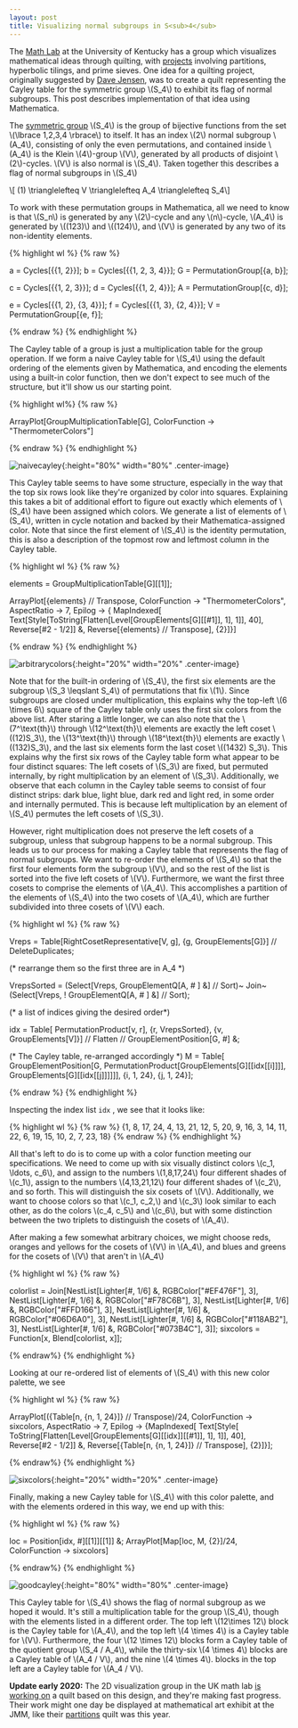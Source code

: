```yaml
---
layout: post
title: Visualizing normal subgroups in S<sub>4</sub>
---
```


The [Math Lab](https://ukmathlab.blogspot.com/) at the University of
Kentucky has a group which visualizes mathematical ideas through
quilting, with
[projects](https://ukmathlab.blogspot.com/search/label/2d%20Visualization)
involving partitions, hyperbolic tilings, and prime sieves. One idea
for a quilting project, originally suggested by [Dave
Jensen](http://www.ms.uky.edu/~dhje223/), was to create a quilt
representing the Cayley table for the symmetric group \\(S_4\\) to
exhibit its flag of normal subgroups. This post describes
implementation of that idea using Mathematica.

The [symmetric group](https://en.wikipedia.org/wiki/Symmetric_group)
\\(S_4\\) is the group of bijective functions from the set \\(\lbrace
1,2,3,4 \rbrace\\) to itself. It has an index \\(2\\) normal subgroup
\\(A_4\\), consisting of only the even permutations, and contained
inside \\(A_4\\) is the Klein \\(4\\)-group \\(V\\), generated by all
products of disjoint \\(2\\)-cycles. \\(V\\) is also normal is
\\(S_4\\). Taken together this describes a flag of normal subgroups in
\\(S_4\\)

\\[ (1) \\trianglelefteq V \\trianglelefteq A_4 \\trianglelefteq S_4\\]

To work with these permutation groups in Mathematica, all we need to
know is that \\(S_n\\) is generated by any \\(2\\)-cycle and any
\\(n\\)-cycle, \\(A_4\\) is generated by \\((123)\\) and \\((124)\\),
and \\(V\\) is generated by any two of its non-identity elements.

{% highlight wl %}
{% raw %}

a = Cycles[{{1, 2}}];
b = Cycles[{{1, 2, 3, 4}}];
G = PermutationGroup[{a, b}];

c = Cycles[{{1, 2, 3}}];
d = Cycles[{{1, 2, 4}}];
A = PermutationGroup[{c, d}];

e = Cycles[{{1, 2}, {3, 4}}];
f = Cycles[{{1, 3}, {2, 4}}];
V = PermutationGroup[{e, f}];

{% endraw %}
{% endhighlight %}

The Cayley table of a group is just a multiplication table for the
group operation. If we form a naive Cayley table for \\(S_4\\) using the default ordering of the elements given by Mathematica, and encoding the elements using a built-in color function, then we don't expect to see much of the structure, but it'll show us our starting point.

{% highlight wl%}
{% raw %}

ArrayPlot[GroupMultiplicationTable[G], 
 ColorFunction -> "ThermometerColors"]

{% endraw %}
{% endhighlight %}

![naivecayley]({{site.url}}/public/naivecayley.png){:height="80%" width="80%" .center-image}

This Cayley table seems to have some structure, especially in the way
that the top six rows look like they're organized by color into
squares. Explaining this takes a bit of additional effort to figure
out exactly which elements of \\(S_4\\) have been assigned which
colors. We generate a list of elements of \\(S_4\\), written in cycle
notation and backed by their Mathematica-assigned color. Note that
since the first element of \\(S_4\\) is the identity permutation, this
is also a description of the topmost row and leftmost column in the
Cayley table.

{% highlight wl %}
{% raw %}

elements = GroupMultiplicationTable[G][[1]];

ArrayPlot[{elements} // Transpose, 
 ColorFunction -> "ThermometerColors", AspectRatio -> 7, 
 Epilog -> { 
   MapIndexed[
    Text[Style[ToString[Flatten[Level[GroupElements[G][[#1]], 1], 1]],
        40], Reverse[#2 - 1/2]] &, 
    Reverse[{elements} // Transpose], {2}]}]

{% endraw %}
{% endhighlight %}

![arbitrarycolors]({{site.url}}/public/arbitrarycolors.png){:height="20%" width="20%" .center-image}

Note that for the built-in ordering of \\(S_4\\), the first six
elements are the subgroup \\(S_3 \leqslant S_4\\) of permutations that
fix \\(1\\). Since subgroups are closed under multiplication, this
explains why the top-left \\(6 \times 6\\) square of the Cayley table
only uses the first six colors from the above list. After staring a
little longer, we can also note that the \\(7^\text{th}\\) through
\\(12^\text{th}\\) elements are exactly the left coset \\((12)S_3\\),
the \\(13^\text{th}\\) through \\(18^\text{th}\\) elements are
exactly \\((132)S_3\\), and the last six elements form the last coset
\\((1432) S_3\\). This explains why the first six rows of the Cayley
table form what appear to be four distinct squares: The left cosets of
\\(S_3\\) are fixed, but permuted internally, by right multiplication
by an element of \\(S_3\\). Additionally, we observe that each column
in the Cayley table seems to consist of four distinct strips: dark
blue, light blue, dark red and light red, in some order and internally
permuted. This is because left multiplication by an element of
\\(S_4\\) permutes the left cosets of \\(S_3\\).

However, right multiplication does not preserve the left cosets of a
subgroup, unless that subgroup happens to be a normal subgroup. This
leads us to our process for making a Cayley table that represents the
flag of normal subgroups. We want to re-order the elements of
\\(S_4\\) so that the first four elements form the subgroup \\(V\\),
and so the rest of the list is sorted into the five left cosets of
\\(V\\). Furthermore, we want the first three cosets to comprise the
elements of \\(A_4\\). This accomplishes a partition of the elements
of \\(S_4\\) into the two cosets of \\(A_4\\), which are further
subdivided into three cosets of \\(V\\) each.

{% highlight wl %}
{% raw %}

Vreps =
  Table[RightCosetRepresentative[V, g], {g, GroupElements[G]}] // 
   DeleteDuplicates;

(* rearrange them so the first three are in A_4 *)

VrepsSorted = (Select[Vreps, GroupElementQ[A, # ] &] // Sort)~
   Join~(Select[Vreps, ! GroupElementQ[A, # ] &] // Sort);

(* a list of indices giving the desired order*)

idx = Table[
     PermutationProduct[v, r], {r, VrepsSorted}, {v, 
      GroupElements[V]}] // Flatten // GroupElementPosition[G, #] &;

(* The Cayley table, re-arranged accordingly *)
M = Table[
   GroupElementPosition[G, 
    PermutationProduct[GroupElements[G][[idx[[i]]]], 
     GroupElements[G][[idx[[j]]]]]], {i, 1, 24}, {j, 1, 24}];

{% endraw %}
{% endhighlight %}

Inspecting the index list ```idx``` , we see that it looks like:

{% highlight wl %}
{% raw %}
{1, 8, 17, 24, 4, 13, 21, 12, 5, 20, 9, 16, 3,
14, 11, 22, 6, 19, 15, 10, 2, 7, 23, 18}
{% endraw %}
{% endhighlight %}

All that's left to do is to come up with a color function meeting our
specifications. We need to come up with six visually distinct colors
\\(c_1, \ldots, c_6\\), and assign to the numbers \\(1,8,17,24\\) four
different shades of \\(c_1\\), assign to the numbers \\(4,13,21,12\\)
four different shades of \\(c_2\\), and so forth. This will
distinguish the six cosets of \\(V\\).  Additionally, we want to
choose colors so that \\(c_1, c_2,\\) and \\(c_3\\) look similar to
each other, as do the colors \\(c_4, c_5\\) and \\(c_6\\), but with
some distinction between the two triplets to distinguish the cosets of
\\(A_4\\).

After making a few somewhat arbitrary choices, we might choose reds,
oranges and yellows for the cosets of \\(V\\) in \\(A_4\\), and blues
and greens for the cosets of \\(V\\) that aren't in \\(A_4\\)

{% highlight wl %}
{% raw %}

colorlist = Join[NestList[Lighter[#, 1/6] &, RGBColor["#EF476F"], 3],
   NestList[Lighter[#, 1/6] &, RGBColor["#F78C6B"], 3],
   NestList[Lighter[#, 1/6] &, RGBColor["#FFD166"], 3],
   NestList[Lighter[#, 1/6] &, RGBColor["#06D6A0"], 3],
   NestList[Lighter[#, 1/6] &, RGBColor["#118AB2"], 3],
   NestList[Lighter[#, 1/6] &, RGBColor["#073B4C"], 3]];
sixcolors = Function[x, Blend[colorlist, x]];

{% endraw%}
{% endhighlight %}

Looking at our re-ordered list of elements of \\(S_4\\) with this new
color palette, we see

{% highlight wl %}
{% raw %}

ArrayPlot[({Table[n, {n, 1, 24}]} // Transpose)/24, 
 ColorFunction -> sixcolors, AspectRatio -> 7, 
 Epilog -> {MapIndexed[
    Text[Style[
       ToString[Flatten[Level[GroupElements[G][[idx]][[#1]], 1], 1]], 
       40], Reverse[#2 - 1/2]] &, 
    Reverse[{Table[n, {n, 1, 24}]} // Transpose], {2}]}];

{% endraw%}
{% endhighlight %}


![sixcolors]({{site.url}}/public/sixcolors.png){:height="20%" width="20%" .center-image}

Finally, making a new Cayley table for \\(S_4\\) with this color
palette, and with the elements ordered in this way, we end up with this:


{% highlight wl %}
{% raw %}

loc = Position[idx, #][[1]][[1]] &;
ArrayPlot[Map[loc, M, {2}]/24, ColorFunction -> sixcolors]

{% endraw%}
{% endhighlight %}

![goodcayley]({{site.url}}/public/cayley.png){:height="80%" width="80%" .center-image}

This Cayley table for \\(S_4\\) shows the flag of normal subgroup as
we hoped it would. It's still a multiplication table for the group
\\(S_4\\), though with the elements listed in a different order. The
top left \\(12\times 12\\) block is the Cayley table for \\(A_4\\),
and the top left \\(4 \times 4\\) is a Cayley table for \\(V\\).
Furthermore, the four \\(12 \times 12\\) blocks form a Cayley table of
the quotient group \\(S_4 / A_4\\), while the thirty-six \\(4 \times
4\\) blocks are a Cayley table of \\(A_4 / V\\), and the nine \\(4
\times 4\\). blocks in the top left are a Cayley table for \\(A_4 /
V\\).

**Update early 2020:** The 2D visualization group in the UK math lab
[is working
on](https://ukmathlab.blogspot.com/2020/05/progress-on-symmetric-group-quilt.html)
a quilt based on this design, and they're making fast progress. Their
work might one day be displayed at mathematical art exhibit at the
JMM, like their
[partitions](http://gallery.bridgesmathart.org/exhibitions/2020-joint-mathematics-meetings/kponto)
quilt was this year.
